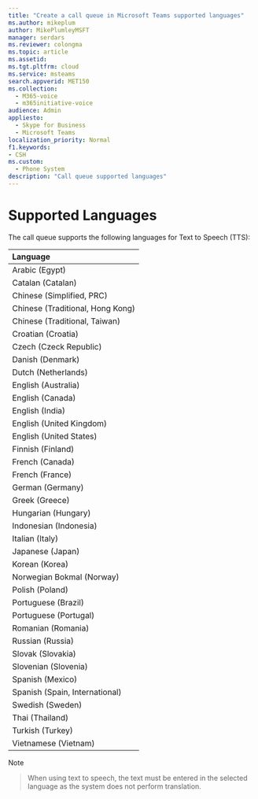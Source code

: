 ```yaml
---
title: "Create a call queue in Microsoft Teams supported languages"
ms.author: mikeplum
author: MikePlumleyMSFT
manager: serdars
ms.reviewer: colongma
ms.topic: article
ms.assetid: 
ms.tgt.pltfrm: cloud
ms.service: msteams
search.appverid: MET150
ms.collection: 
  - M365-voice
  - m365initiative-voice
audience: Admin
appliesto: 
  - Skype for Business
  - Microsoft Teams
localization_priority: Normal
f1.keywords:
- CSH
ms.custom: 
  - Phone System
description: "Call queue supported languages"
--- 
```

# Supported Languages

The call queue supports the following languages for Text to Speech (TTS):

|Language                                |
|:---------------------------------------|
|Arabic (Egypt)                          |
|Catalan (Catalan)	                     |
|Chinese (Simplified, PRC)               |
|Chinese (Traditional, Hong Kong)        |
|Chinese (Traditional, Taiwan)           |
|Croatian (Croatia)                      |
|Czech (Czeck Republic)                  |
|Danish (Denmark)                        |
|Dutch (Netherlands)                     |
|English (Australia)                     |
|English (Canada)                        |
|English (India)                         |
|English (United Kingdom)                |
|English (United States)                 |
|Finnish (Finland)                       |
|French (Canada)                         |
|French (France)                         |
|German (Germany)                        |
|Greek (Greece)                          |
|Hungarian (Hungary)                     |
|Indonesian (Indonesia)                  |
|Italian (Italy)                         |
|Japanese (Japan)                        |
|Korean (Korea)                          |
|Norwegian Bokmal (Norway)               |
|Polish (Poland)                         |
|Portuguese (Brazil)                     |
|Portuguese (Portugal)                   |
|Romanian (Romania)                      |
|Russian (Russia)                        |
|Slovak (Slovakia)                       |
|Slovenian (Slovenia)                    |
|Spanish (Mexico)                        |
|Spanish (Spain, International)          |
|Swedish (Sweden)                        |
|Thai (Thailand)                         |
|Turkish (Turkey)                        |
|Vietnamese (Vietnam)                    |

> [!NOTE]
> > When using text to speech, the text must be entered in the selected language as the system does not perform translation.
